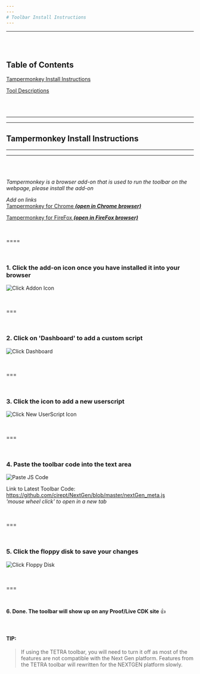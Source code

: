 ```yaml
---
---
# Toolbar Install Instructions
---
```

---

<br>
<br>

## Table of Contents

[Tampermonkey Install Instructions](#tampermonkey-install-instructions)

[Tool Descriptions](#tool-descriptions)

<br>
<br>

---
---
## Tampermonkey Install Instructions
---
---

<br>
<br>

*Tampermonkey is a browser add-on that is used to run the toolbar on the webpage, please install the add-on*

*Add on links*<br>
<a href="https://chrome.google.com/webstore/detail/tampermonkey/dhdgffkkebhmkfjojejmpbldmpobfkfo?hl=en" target="_blank">Tampermonkey for Chrome ***(open in Chrome browser)***</a>

<a href="https://addons.mozilla.org/en-US/firefox/addon/tampermonkey/" target="_blank">Tampermonkey for FireFox ***(open in FireFox browser)***</a>

<br>

====

<br>

### 1. Click the add-on icon once you have installed it into your browser

![Click Addon Icon](https://cdn.rawgit.com/cirept/NextGen/master/images/clickIcon.png)

<br>

===

<br>

### 2. Click on 'Dashboard' to add a custom script

![Click Dashboard](https://cdn.rawgit.com/cirept/NextGen/23d750e3/images/clickDashboard.png)

<br>

===

<br>

### 3. Click the icon to add a new userscript

![Click New UserScript Icon](https://cdn.rawgit.com/cirept/NextGen/23d750e3/images/clickNewScript.png)

<br>

===

<br>

### 4. Paste the toolbar code into the text area

![Paste JS Code](https://cdn.rawgit.com/cirept/NextGen/23d750e3/images/pasteCode.png)

Link to Latest Toolbar Code:<br>
https://github.com/cirept/NextGen/blob/master/nextGen_meta.js<br>
*'mouse wheel click' to open in a new tab*

<br>

===

<br>

### 5. Click the floppy disk to save your changes

![Click Floppy Disk](https://cdn.rawgit.com/cirept/NextGen/23d750e3/images/clickSave.png)

<br>

===

<br>

**6. Done.  The toolbar will show up on any Proof/Live CDK site** :thumbsup:

<br>

#### TIP:<br>
> If using the TETRA toolbar, you will need to turn it off as most of the features are not compatible with the Next Gen platform.
Features from the TETRA toolbar will rewritten for the NEXTGEN platform slowly.


<br>
<br>
